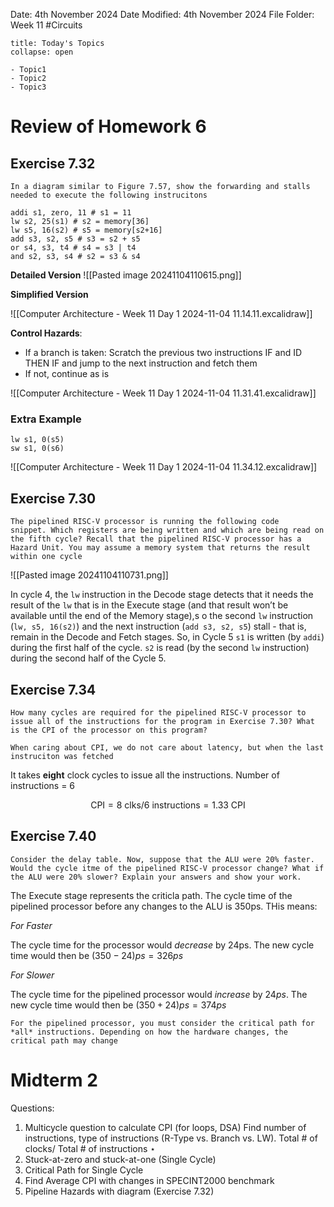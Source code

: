 Date: 4th November 2024
Date Modified: 4th November 2024
File Folder: Week 11
#Circuits

```ad-abstract
title: Today's Topics
collapse: open

- Topic1
- Topic2
- Topic3

```

# Review of Homework 6

## Exercise 7.32

```ad-question
In a diagram similar to Figure 7.57, show the forwarding and stalls needed to execute the following instrucitons
```

```
addi s1, zero, 11 # s1 = 11
lw s2, 25(s1) # s2 = memory[36]
lw s5, 16(s2) # s5 = memory[s2+16]
add s3, s2, s5 # s3 = s2 + s5
or s4, s3, t4 # s4 = s3 | t4
and s2, s3, s4 # s2 = s3 & s4
```

**Detailed Version**
![[Pasted image 20241104110615.png]]

**Simplified Version**

![[Computer Architecture - Week 11 Day 1 2024-11-04 11.14.11.excalidraw]]

**Control Hazards**:
- If a branch is taken: Scratch the previous two instructions IF and ID THEN IF and jump to the next instruction and fetch them
- If not, continue as is

![[Computer Architecture - Week 11 Day 1 2024-11-04 11.31.41.excalidraw]]

### Extra Example

```
lw s1, 0(s5)
sw s1, 0(s6)
```

![[Computer Architecture - Week 11 Day 1 2024-11-04 11.34.12.excalidraw]]

## Exercise 7.30

```ad-question
The pipelined RISC-V processor is running the following code 
snippet. Which registers are being written and which are being read on the fifth cycle? Recall that the pipelined RISC-V processor has a Hazard Unit. You may assume a memory system that returns the result within one cycle
```

![[Pasted image 20241104110731.png]]

In cycle 4, the `lw` instruction in the Decode stage detects that it needs the result of the `lw` that is in the Execute stage (and that result won’t be available until the end of the Memory stage),s o the second `lw` instruction (`lw, s5, 16(s2)`) and the next instruction (`add s3, s2, s5`) stall - that is, remain in the Decode and Fetch stages. So, in Cycle 5 `s1` is written (by `addi`) during the first half of the cycle. `s2` is read (by the second `lw` instruction) during the second half of the Cycle 5.

## Exercise 7.34

```ad-question
How many cycles are required for the pipelined RISC-V processor to issue all of the instructions for the program in Exercise 7.30? What is the CPI of the processor on this program?
```

```ad-important
When caring about CPI, we do not care about latency, but when the last instruciton was fetched
```

It takes **eight** clock cycles to issue all the instructions. Number of instructions = 6

$$\mbox{CPI} = 8 \mbox{ clks} / 6 \mbox{ instructions} = 1.33 \mbox{ CPI}$$
## Exercise 7.40

```ad-question
Consider the delay table. Now, suppose that the ALU were 20% faster. Would the cycle itme of the pipelined RISC-V processor change? What if the ALU were 20% slower? Explain your answers and show your work.
```

The Execute stage represents the criticla path. The cycle time of the pipelined processor before any changes to the ALU is 350ps. THis means:

*For Faster*

The cycle time for the processor would *decrease* by 24ps. The new cycle time would then be $(350-24)ps = 326ps$

*For Slower*

The cycle time for the pipelined processor would *increase* by $24ps$. The new cycle time would then be $(350+24)ps = 374 ps$

```ad-danger
For the pipelined processor, you must consider the critical path for *all* instructions. Depending on how the hardware changes, the critical path may change
```

# Midterm 2

Questions:
1. Multicycle question to calculate CPI (for loops, DSA) Find number of instructions, type of instructions (R-Type vs. Branch vs. LW). Total # of clocks/ Total # of instructions $\star$
2. Stuck-at-zero and stuck-at-one (Single Cycle)
3. Critical Path for Single Cycle
4. Find Average CPI with changes in SPECINT2000 benchmark
5. Pipeline Hazards with diagram (Exercise 7.32)


